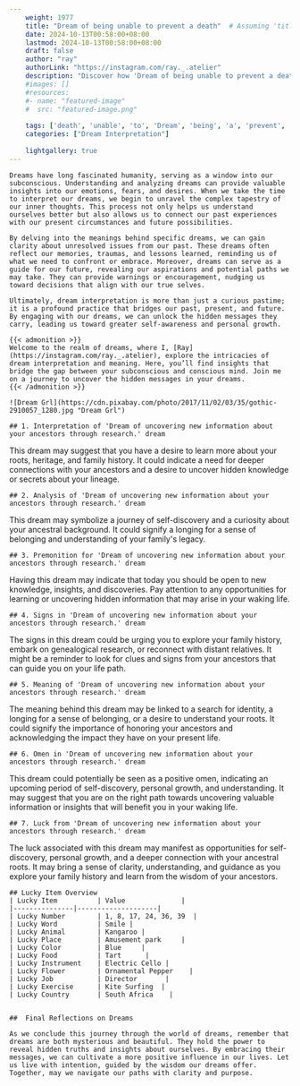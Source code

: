 ```yaml
---
    weight: 1977
    title: "Dream of being unable to prevent a death"  # Assuming 'title' column exists
    date: 2024-10-13T00:58:00+08:00
    lastmod: 2024-10-13T00:58:00+08:00
    draft: false
    author: "ray"
    authorLink: "https://instagram.com/ray._.atelier"
    description: "Discover how 'Dream of being unable to prevent a death' can interpret your future and uncover its significant meanings in your life."
    #images: []
    #resources:
    #- name: "featured-image"
    #  src: "featured-image.png"
    
    tags: ['death', 'unable', 'to', 'Dream', 'being', 'a', 'prevent', 'of']
    categories: ["Dream Interpretation"]
    
    lightgallery: true
---
```

    
    Dreams have long fascinated humanity, serving as a window into our subconscious. Understanding and analyzing dreams can provide valuable insights into our emotions, fears, and desires. When we take the time to interpret our dreams, we begin to unravel the complex tapestry of our inner thoughts. This process not only helps us understand ourselves better but also allows us to connect our past experiences with our present circumstances and future possibilities.
    
    By delving into the meanings behind specific dreams, we can gain clarity about unresolved issues from our past. These dreams often reflect our memories, traumas, and lessons learned, reminding us of what we need to confront or embrace. Moreover, dreams can serve as a guide for our future, revealing our aspirations and potential paths we may take. They can provide warnings or encouragement, nudging us toward decisions that align with our true selves.
    
    Ultimately, dream interpretation is more than just a curious pastime; it is a profound practice that bridges our past, present, and future. By engaging with our dreams, we can unlock the hidden messages they carry, leading us toward greater self-awareness and personal growth.
    
    {{< admonition >}}
    Welcome to the realm of dreams, where I, [Ray](https://instagram.com/ray._.atelier), explore the intricacies of dream interpretation and meaning. Here, you’ll find insights that bridge the gap between your subconscious and conscious mind. Join me on a journey to uncover the hidden messages in your dreams.
    {{< /admonition >}}
    
    ![Dream Grl](https://cdn.pixabay.com/photo/2017/11/02/03/35/gothic-2910057_1280.jpg "Dream Grl")
    
    ## 1. Interpretation of 'Dream of uncovering new information about your ancestors through research.' dream
    
This dream may suggest that you have a desire to learn more about your roots, heritage, and family history. It could indicate a need for deeper connections with your ancestors and a desire to uncover hidden knowledge or secrets about your lineage.
    
    ## 2. Analysis of 'Dream of uncovering new information about your ancestors through research.' dream
    
This dream may symbolize a journey of self-discovery and a curiosity about your ancestral background. It could signify a longing for a sense of belonging and understanding of your family's legacy.
    
    ## 3. Premonition for 'Dream of uncovering new information about your ancestors through research.' dream
    
Having this dream may indicate that today you should be open to new knowledge, insights, and discoveries. Pay attention to any opportunities for learning or uncovering hidden information that may arise in your waking life.
    
    ## 4. Signs in 'Dream of uncovering new information about your ancestors through research.' dream
    
The signs in this dream could be urging you to explore your family history, embark on genealogical research, or reconnect with distant relatives. It might be a reminder to look for clues and signs from your ancestors that can guide you on your life path.
    
    ## 5. Meaning of 'Dream of uncovering new information about your ancestors through research.' dream
    
The meaning behind this dream may be linked to a search for identity, a longing for a sense of belonging, or a desire to understand your roots. It could signify the importance of honoring your ancestors and acknowledging the impact they have on your present life.
    
    ## 6. Omen in 'Dream of uncovering new information about your ancestors through research.' dream
    
This dream could potentially be seen as a positive omen, indicating an upcoming period of self-discovery, personal growth, and understanding. It may suggest that you are on the right path towards uncovering valuable information or insights that will benefit you in your waking life.
    
    ## 7. Luck from 'Dream of uncovering new information about your ancestors through research.' dream
    
The luck associated with this dream may manifest as opportunities for self-discovery, personal growth, and a deeper connection with your ancestral roots. It may bring a sense of clarity, understanding, and guidance as you explore your family history and learn from the wisdom of your ancestors.
    
    ## Lucky Item Overview
    | Lucky Item          | Value              |
    |---------------|--------------------|
    | Lucky Number        | 1, 8, 17, 24, 36, 39  |
    | Lucky Word          | Smile |
    | Lucky Animal        | Kangaroo |
    | Lucky Place         | Amusement park     |
    | Lucky Color         | Blue     |
    | Lucky Food          | Tart      |
    | Lucky Instrument    | Electric Cello |
    | Lucky Flower        | Ornamental Pepper    |
    | Lucky Job           | Director       |
    | Lucky Exercise      | Kite Surfing  |
    | Lucky Country       | South Africa    |
    
    
    ##  Final Reflections on Dreams
    
    As we conclude this journey through the world of dreams, remember that dreams are both mysterious and beautiful. They hold the power to reveal hidden truths and insights about ourselves. By embracing their messages, we can cultivate a more positive influence in our lives. Let us live with intention, guided by the wisdom our dreams offer. Together, may we navigate our paths with clarity and purpose.
    